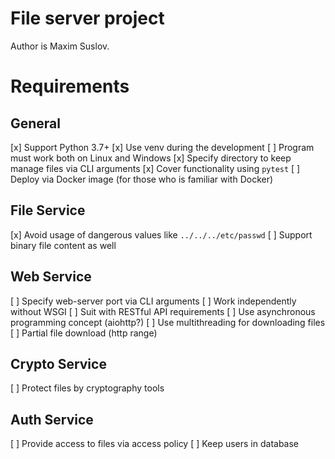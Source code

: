 
# File server project

Author is Maxim Suslov.

# Requirements

## General

[x] Support Python 3.7+
[x] Use venv during the development
[ ] Program must work both on Linux and Windows
[x] Specify directory to keep manage files via CLI arguments
[x] Cover functionality using `pytest`
[ ] Deploy via Docker image (for those who is familiar with Docker)

## File Service

[x] Avoid usage of dangerous values like `../../../etc/passwd`
[ ] Support binary file content as well

## Web Service

[ ] Specify web-server port via CLI arguments
[ ] Work independently without WSGI
[ ] Suit with RESTful API requirements
[ ] Use asynchronous programming concept (aiohttp?)
[ ] Use multithreading for downloading files
[ ] Partial file download (http range)

## Crypto Service

[ ] Protect files by cryptography tools

## Auth Service

[ ] Provide access to files via access policy
[ ] Keep users in database
